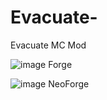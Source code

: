 # Evacuate-
Evacuate MC Mod

![image](https://github.com/user-attachments/assets/baa60218-5ea2-4785-adc4-73dd3cdaaf95) Forge

![image](https://github.com/user-attachments/assets/330aa42c-5084-4237-a218-5fca9065104b) NeoForge
